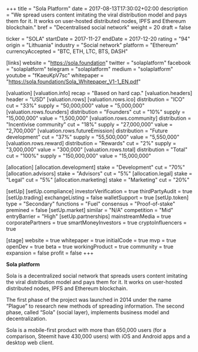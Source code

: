 +++
title = "Sola Platform"
date = 2017-08-13T17:30:02+02:00
description = "We spread users content imitating the viral distribution model and pays them for it. It works on user-hosted distributed nodes, IPFS and Ethereum blockchain."
bref = "Decentralised social network"
weight = 20
draft = false

ticker = "SOLA"
startDate = 2017-11-27
endDate = 2017-12-20
rating = "94"
origin = "Lithuania"
industry = "Social network"
platform = "Ethereum"
currencyAccepted = "BTC, ETH, LTC, BTS, DASH"

[links]
  website = "https://sola.foundation"
  twitter = "solaplatform"
  facebook = "solaplatform"
  telegram = "solaplatform"
  medium = "solaplatform"
  youtube = "fKaeuKpV7sc"
  whitepaper = "https://sola.foundation/Sola_Whitepaper_V1-1_EN.pdf"

[valuation]
  [valuation.info]
    recap = "Based on hard cap."
  [valuation.headers]
    header = "USD"
  [valuation.rows]
    [valuation.rows.ico]
      distribution = "ICO"
      cut = "33%"
      supply = "50,000,000"
      value = "5,000,000"
    [valuation.rows.founders]
      distribution = "Founders"
      cut = "10%"
      supply = "15,000,000"
      value = "1,500,000"
    [valuation.rows.community]
      distribution = "Incentivise community"
      cut = "18%"
      supply = "27,000,000"
      value = "2,700,000"
    [valuation.rows.futureEmission]
      distribution = "Future development"
      cut = "37%"
      supply = "55,500,000"
      value = "5,550,000"
    [valuation.rows.reward]
      distribution = "Rewards"
      cut = "2%"
      supply = "3,000,000"
      value = "300,000"
    [valuation.rows.total]
      distribution = "Total"
      cut = "100%"
      supply = "150,000,000"
      value = "15,000,000"

[allocation]
  [allocation.development]
    stake = "Development"
    cut = "70%"
  [allocation.advisors]
    stake = "Advisors"
    cut = "5%"
  [allocation.legal]
    stake = "Legal"
    cut = "5%"
  [allocation.marketing]
    stake = "Marketing"
    cut = "20%"

[setUp]
  [setUp.compliance]
    investorVerification = true
    thirdPartyAudit = true
  [setUp.trading]
    exchangeListing = false
    walletSupport = true
  [setUp.token]
    type = "Secondary"
    functions = "Fuel"
    consensus = "Proof-of-stake"
    premined = false
  [setUp.market]
    similar = "N/A"
    competition = "Mid"
    entryBarrier = "High"
  [setUp.partnerships]
    mainstreamMedia = true
    corporatePartners = true
    smartMoneyInvestors = true
    cryptoInfluencers = true

[stage]
  website = true
  whitepaper = true
  initialCode = true
  mvp = true
  openDev = true
  beta = true
  workingProduct = true
  community = true
  expansion = false
  profit = false
+++

**Sola platform**


Sola is a decentralized social network that spreads users content imitating the viral distribution model and pays them for it. It works on user-hosted distributed nodes, IPFS and Ethereum blockchain.

The first phase of the project was launched in 2014 under the name “Plague” to research new methods of spreading information. The second phase, called “Sola” (social layer), implements business model and decentralization.  

Sola is a mobile-first product with more than 650,000 users (for a comparison, Steemit have 430,000 users) with iOS and Android apps and a desktop web client.

